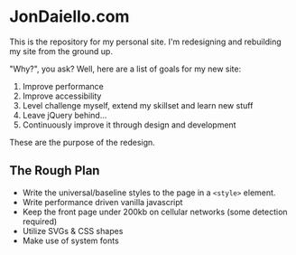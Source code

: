 # JonDaiello.com
This is the repository for my personal site. I'm redesigning and rebuilding my site from the ground up. 

"Why?", you ask? Well, here are a list of goals for my new site:

1. Improve performance
2. Improve accessibility
3. Level challenge myself, extend my skillset and learn new stuff
4. Leave jQuery behind...
5. Continuously improve it through design and development

These are the purpose of the redesign.

## The Rough Plan
- Write the universal/baseline styles to the page in a `<style>` element.
- Write performance driven vanilla javascript
- Keep the front page under 200kb on cellular networks (some detection required)
- Utilize SVGs & CSS shapes
- Make use of system fonts

